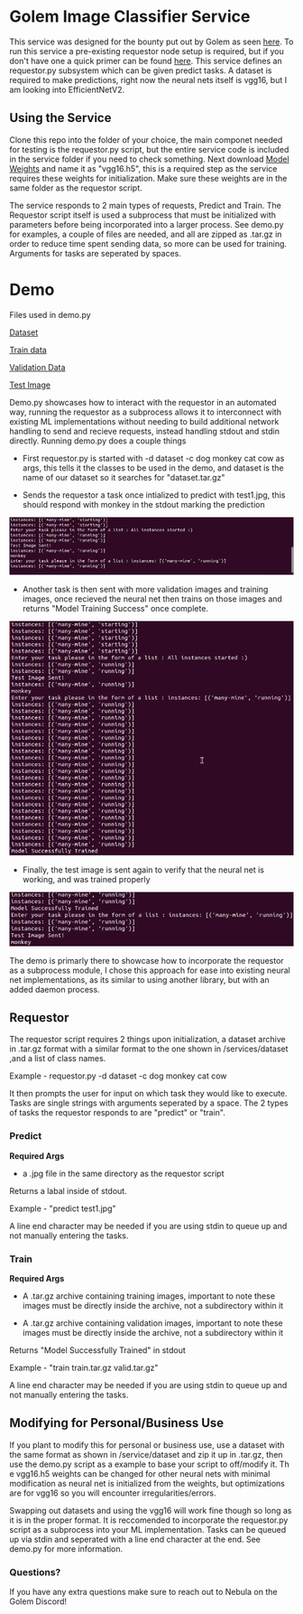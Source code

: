# Golem Image Classifier Service

This service was designed for the bounty put out by Golem as seen [here](https://gitcoin.co/issue/golemfactory/yagna/1456/100026046). To run this service a pre-existing requestor node setup is required, but if you don't have one a quick primer can be found [here](https://handbook.golem.network/requestor-tutorials/flash-tutorial-of-requestor-development). This service defines an requestor.py subsystem which can be given predict tasks. A dataset is required to make predictions, right now the neural nets itself is vgg16, but I am looking into EfficientNetV2.

## Using the Service

Clone this repo into the folder of your choice, the main componet needed for testing is the requestor.py script, but the entire service code is included in the service folder if you need to check something. Next download [Model Weights](https://storage.googleapis.com/tensorflow/keras-applications/vgg16/vgg16_weights_tf_dim_ordering_tf_kernels.h5) and name it as "vgg16.h5", this is a required step as the service requires these weights for initialization. Make sure these weights are in the same folder as the requestor script.

The service responds to 2 main types of requests, Predict and Train. The Requestor script itself is used a subprocess that must be initialized with parameters before being incorporated into a larger process. See demo.py for examples, a couple of files are needed, and all are zipped as .tar.gz in order to reduce time spent sending data, so more can be used for training. Arguments for tasks are seperated by spaces.

# Demo 

Files used in demo.py

[Dataset](https://mega.nz/file/dngA1J6J#uxrI6DOFMzdcr4vmU_9Y3gYLn1axbZ6X_a6imusPgDY)

[Train data](https://mega.nz/file/tnoUjBRS#lC_gRgmHQuokJQSJ3sSx-KsixOby3nbSiuFOkG5p2xk)

[Validation Data](https://mega.nz/file/tj4UHDBb#uqYCN9f9K19oY2kLQEr3YBQkIh_G3-FHug4v_LBL0sw)

[Test Image](https://mega.nz/file/Zih2QBiR#uAm-dKGQutINAq4StWBP2Wqy9hV4QPKJm2Tmpm792sU)


Demo.py showcases how to interact with the requestor in an automated way, running the requestor as a subprocess allows it to interconnect with existing ML implementations without needing to build additional network handling to send and recieve requests, instead handling stdout and stdin directly. Running demo.py does a couple things

- First requestor.py is started with  -d dataset -c dog monkey cat cow as args, this tells it the classes to be used in the demo, and dataset is the name of our dataset so it searches for "dataset.tar.gz"

- Sends the requestor a task once intialized to predict with test1.jpg, this should respond with monkey in the stdout marking the prediction

![predict](predict.png?raw=true)

- Another task is then sent with more validation images and training images, once recieved the neural net then trains on those images and returns "Model Training Success" once complete.

![train](train.png?raw=true)

- Finally, the test image is sent again to verify that the neural net is working, and was trained properly


![final](final.png?raw=true)

The demo is primarly there to showcase how to incorporate the requestor as a subprocess module, I chose this approach for ease into existing neural net implementations, as its similar to using another library, but with an added daemon process.

## Requestor

The requestor script requires 2 things upon initialization, a dataset archive in .tar.gz format with a similar format to the one shown in /services/dataset ,and a list of class names.

Example - requestor.py -d dataset -c dog monkey cat cow

It then prompts the user for input on which task they would like to execute. Tasks are single strings with arguments seperated by a space. The 2 types of tasks the requestor responds to are "predict" or "train".

### Predict

__Required Args__

- a .jpg file in the same directory as the requestor script

Returns a labal inside of stdout.

Example - "predict test1.jpg"

A line end character may be needed if you are using stdin to queue up and not manually entering the tasks.

### Train

__Required Args__

- A .tar.gz archive containing training images, important to note these images must be directly inside the archive, not a subdirectory within it

- A .tar.gz archive containing validation images, important to note these images must be directly inside the archive, not a subdirectory within it

Returns "Model Successfully Trained" in stdout

Example - "train train.tar.gz valid.tar.gz"

A line end character may be needed if you are using stdin to queue up and not manually entering the tasks.

## Modifying for Personal/Business Use

If you plant to modify this for personal or business use, use a dataset with the same format as shown in /service/dataset and zip it up in .tar.gz, then use the demo.py script as a example to base your script to off/modify it. Th e vgg16.h5 weights can be changed for other neural nets with minimal modification as neural net is initialized from the weights, but optimizations are for vgg16 so you will encounter irregularities/errors.

Swapping out datasets and using the vgg16 will work fine though so long as it is in the proper format. It is reccomended to incorporate the requestor.py script as a subprocess into your ML implementation. Tasks can be queued up via stdin and seperated with a line end character at the end. See demo.py for more information.

### Questions?

If you have any extra questions make sure to reach out to Nebula on the Golem Discord!
